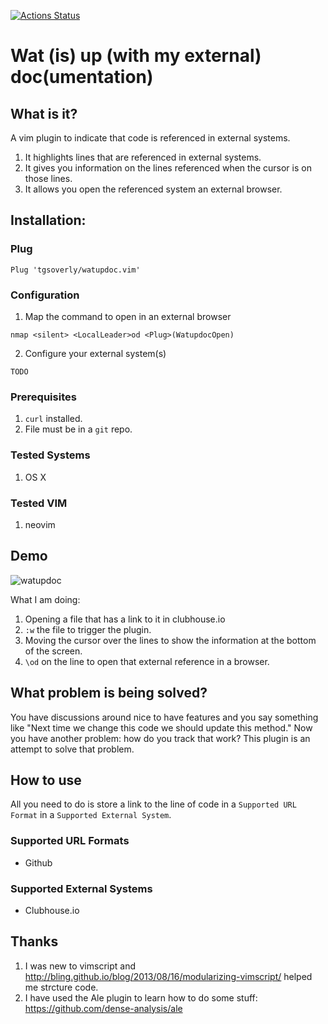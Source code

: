 [![Actions Status](https://github.com/tgsoverly/watupdoc.vim/workflows/CI/badge.svg)](https://github.com/tgsoverly/watupdoc.vim/actions)

# Wat (is) up (with my external) doc(umentation)

## What is it?

A vim plugin to indicate that code is referenced in external systems.

1. It highlights lines that are referenced in external systems.
1. It gives you information on the lines referenced when the cursor is on those lines.
1. It allows you open the referenced system an external browser.

## Installation:

### Plug

```
Plug 'tgsoverly/watupdoc.vim'
```

### Configuration

1. Map the command to open in an external browser
```
nmap <silent> <LocalLeader>od <Plug>(WatupdocOpen)
```
2. Configure your external system(s)
```
TODO
```

### Prerequisites

1. `curl` installed.
1. File must be in a `git` repo.

### Tested Systems

1. OS X

### Tested VIM

1. neovim

## Demo

![watupdoc](https://user-images.githubusercontent.com/482572/94562513-6cfc6500-0233-11eb-9a2e-0d62e608cf43.gif)

What I am doing:

1. Opening a file that has a link to it in clubhouse.io
2. `:w` the file to trigger the plugin.
3. Moving the cursor over the lines to show the information at the bottom of the screen.
4. `\od` on the line to open that external reference in a browser.

## What problem is being solved?

You have discussions around nice to have features and you say something like "Next time we change this code we should update this method."  Now you have another problem: how do you track that work?  This plugin is an attempt to solve that problem.

## How to use

All you need to do is store a link to the line of code in a `Supported URL Format` in a `Supported External System`.

### Supported URL Formats

* Github

### Supported External Systems

* Clubhouse.io

## Thanks

1. I was new to vimscript and http://bling.github.io/blog/2013/08/16/modularizing-vimscript/ helped me strcture code.
1. I have used the Ale plugin to learn how to do some stuff: https://github.com/dense-analysis/ale

